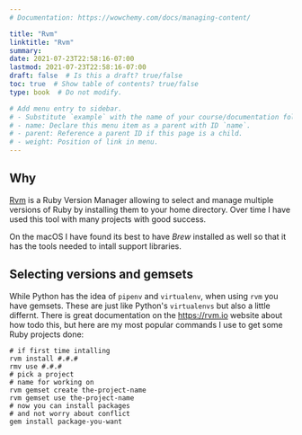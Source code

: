 ```yaml
---
# Documentation: https://wowchemy.com/docs/managing-content/

title: "Rvm"
linktitle: "Rvm"
summary:
date: 2021-07-23T22:58:16-07:00
lastmod: 2021-07-23T22:58:16-07:00
draft: false  # Is this a draft? true/false
toc: true  # Show table of contents? true/false
type: book  # Do not modify.

# Add menu entry to sidebar.
# - Substitute `example` with the name of your course/documentation folder.
# - name: Declare this menu item as a parent with ID `name`.
# - parent: Reference a parent ID if this page is a child.
# - weight: Position of link in menu.
---
```


## Why

[Rvm](https://rvm.io/) is a Ruby Version Manager allowing to select and manage multiple versions of Ruby by installing them to your home directory.
Over time I have used this tool with many projects with good success.

On the macOS I have found its best to have *Brew* installed as well so that it has the tools needed to intall support libraries.


## Selecting versions and gemsets

While Python has the idea of `pipenv` and `virtualenv`, when using `rvm` you have gemsets. These are just like Python's `virtualenvs` but also a little
differnt. There is great documentation on the https://rvm.io website about how todo this, but here are my most popular commands I use to get some
Ruby projects done:

```
# if first time intalling
rvm install #.#.#
rmv use #.#.#
# pick a project
# name for working on
rvm gemset create the-project-name
rvm gemset use the-project-name
# now you can install packages
# and not worry about conflict
gem install package-you-want
```
